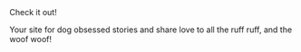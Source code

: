 <!DOCTYPE html>
<html>
	  <head>
	  	<title>Your dog</title>
	  	<meta charset="utf-8">
	  </head>
	  	<a herf="https://mahalocode.github.io/sample_html">Check it out!</a>
	  <body>
	  	<p>Your site for dog obsessed stories and share love to all the ruff ruff, and the woof woof!<p/>
     </body>
</html>